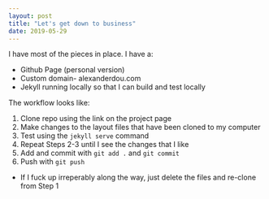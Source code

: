 ```yaml
---
layout: post
title: "Let's get down to business"
date: 2019-05-29
---
```


I have most of the pieces in place. I have a:
* Github Page (personal version)
* Custom domain- alexanderdou.com
* Jekyll running locally so that I can build and test locally

The workflow looks like:
1. Clone repo using the link on the project page
2. Make changes to the layout files that have been cloned to my computer
3. Test using the `jekyll serve` command
4. Repeat Steps 2-3 until I see the changes that I like
5. Add and commit with `git add .` and `git commit`
6. Push with `git push`
* If I fuck up irreperably along the way, just delete the files and re-clone from Step 1
